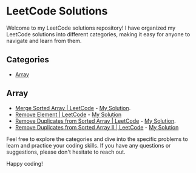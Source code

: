 # LeetCode Solutions
<!-- # Top 150+ Interview Questions and Solutions -->
Welcome to my LeetCode solutions repository! I have organized my LeetCode solutions into different categories, making it easy for anyone to navigate and learn from them.

## Categories
- [Array](https://github.com/Mahbub-Hasan-Talukder/LeetCode/tree/main/array)
<!-- 
- [String](#string)
- [Two Pointers](#two-pointers)
- [Linked List](#linked-list)
-->

## Array
- [Merge Sorted Array | LeetCode](https://leetcode.com/problems/merge-sorted-array/submissions/1094397839/?envType=study-plan-v2&envId=top-interview-150) - [My Solution](https://github.com/Mahbub-Hasan-Talukder/LeetCode/blob/main/array/Merge-Sorted-Array.cpp).
- [Remove Element | LeetCode](link_to_problem2) - [My Solution](https://github.com/Mahbub-Hasan-Talukder/LeetCode/blob/main/array/Remove-Element.cpp)
- [Remove Duplicates from Sorted Array | LeetCode](https://leetcode.com/problems/remove-duplicates-from-sorted-array/description/?envType=study-plan-v2&envId=top-interview-150) - [My Solution](https://github.com/Mahbub-Hasan-Talukder/LeetCode/blob/main/array/remove-duplicate-from-sorted-array.cpp).
- [Remove Duplicates from Sorted Array II | LeetCode](https://leetcode.com/problems/remove-duplicates-from-sorted-array-ii/?envType=study-plan-v2&envId=top-interview-150) - [My Solution](https://github.com/Mahbub-Hasan-Talukder/LeetCode/blob/main/array/remove-duplicate-from-sorted-array-II.cpp)
<!--
## String
- [Problem 3](link_to_problem3) - Description of problem 3.
- [Problem 4](link_to_problem4) - Description of problem 4.


## Two Pointers
- [Problem 5](link_to_problem5) - Description of problem 5.
- [Problem 6](link_to_problem6) - Description of problem 6.


## Linked List
- [Problem 7](link_to_problem7) - Description of problem 7.
- [Problem 8](link_to_problem8) - Description of problem 8.


## Category name
- [Problem](link_to_problemX) - Solution(Sotion link).
-->

Feel free to explore the categories and dive into the specific problems to learn and practice your coding skills. If you have any questions or suggestions, please don't hesitate to reach out.

Happy coding!


